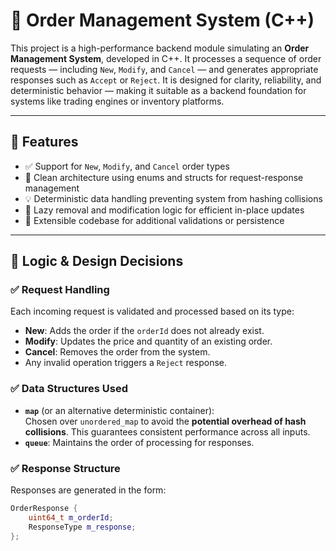 # 🧾 Order Management System (C++)

This project is a high-performance backend module simulating an **Order Management System**, developed in C++. It processes a sequence of order requests — including `New`, `Modify`, and `Cancel` — and generates appropriate responses such as `Accept` or `Reject`. It is designed for clarity, reliability, and deterministic behavior — making it suitable as a backend foundation for systems like trading engines or inventory platforms.

---

## 🚀 Features

- ✅ Support for `New`, `Modify`, and `Cancel` order types
- 🧠 Clean architecture using enums and structs for request-response management
- 💡 Deterministic data handling preventing system from hashing collisions
- 🧹 Lazy removal and modification logic for efficient in-place updates
- 🧾 Extensible codebase for additional validations or persistence

---

## 🧠 Logic & Design Decisions

### ✅ Request Handling
Each incoming request is validated and processed based on its type:
- **New**: Adds the order if the `orderId` does not already exist.
- **Modify**: Updates the price and quantity of an existing order.
- **Cancel**: Removes the order from the system.
- Any invalid operation triggers a `Reject` response.

### ✅ Data Structures Used
- **`map`** (or an alternative deterministic container):  
  Chosen over `unordered_map` to avoid the **potential overhead of hash collisions**. This guarantees consistent performance across all inputs.
- **`queue`**: Maintains the order of processing for responses.

### ✅ Response Structure
Responses are generated in the form:
```cpp
OrderResponse {
    uint64_t m_orderId;
    ResponseType m_response;
};

